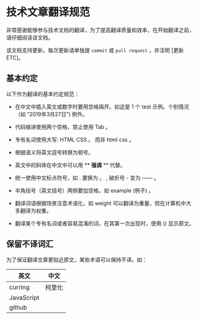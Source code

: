 # 技术文章翻译规范
非常感谢能够参与技术文档的翻译，为了提高翻译质量和效率，在开始翻译之前，请仔细阅读该文档。

该文档支持更新，每次更新请单独提 `commit` 或 `pull request` ，并注明 [更新 ETC]。

## 基本约定
以下作为翻译的基本约定规范：

-  在中文中插入英文或数字时要用空格隔开。如这是 1 个 test 示例。个别情况（如 “2019年3月27日”) 例外。

-  代码缩进使用两个空格，禁止使用 Tab 。

-  专有名词使用大写: HTML CSS 。 而非 html css 。

-  根据语义将英文逗号转换为顿号。

-  英文中的斜体在中文中可以用 ** **强调** ** 代替。

-  统一使用中文标点符号，如 . 要换为 。 , 破折号 - 变为 —— 。

-  半角括号（英文括号）两侧要加空格，如 example (例子) 。

-  翻译词语根据场景注意术语化，如 weight 可以翻译为重量，但在计算机中大多翻译为权重。

-  翻译某个专有名词或者容易混淆的词，在其第一次出现时，使用 () 显示原文。

## 保留不译词汇
为了保证翻译文章更贴近原文，某些术语可以保持不译。如：

| 英文 | 中文  |
| ---- | ---- |
|  curring    |   柯里化   |
|  JavaScript   |      |
|  github    |      |

